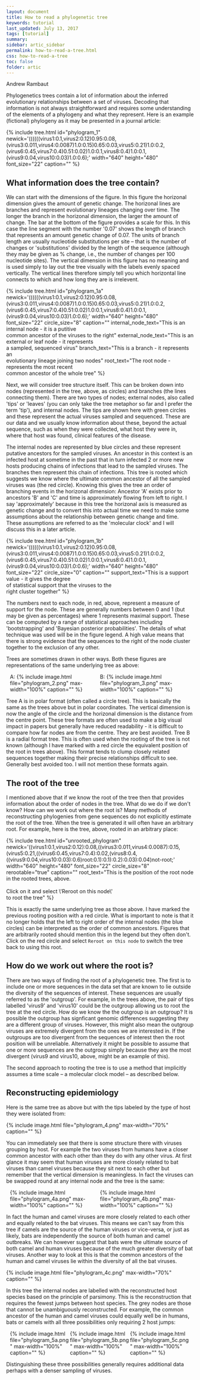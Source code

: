 ```yaml
---
layout: document
title: How to read a phylogenetic tree
keywords: tutorial
last_updated: July 13, 2017
tags: [tutorial]
summary:
sidebar: artic_sidebar
permalink: how-to-read-a-tree.html
css: how-to-read-a-tree
toc: false
folder: artic
---
```

<div id="tooltip" display="none" style="position: absolute; display: none;"></div>

Andrew Rambaut

Phylogenetics trees contain a lot of information about the inferred evolutionary relationships between a set of viruses. Decoding that information is not always straightforward and requires some understanding of the elements of a phylogeny and what they represent. Here is an example (fictional) phylogeny as it may be presented in a journal article:

{% include tree.html id="phylogram_1" newick='((((((virus1:0.1,virus2:0.12)0.95:0.08,(virus3:0.011,virus4:0.0087)1.0:0.15)0.65:0.03,virus5:0.21)1.0:0.2,(virus6:0.45,virus7:0.4)0.51:0.02)1.0:0.1,virus8:0.4)1.0:0.1,(virus9:0.04,virus10:0.03)1.0:0.6);' width="640" height="480" font_size="22" caption="" %}

## What information does the tree contain?

We can start with the dimensions of the figure. In this figure the horizonal dimension gives the amount of genetic change. The horizonal lines are branches and represent evolutionary lineages changing over time. The longer the branch in the horizonal dimension, the larger the amount of change. The bar at the bottom of the figure provides a scale for this. In this case the line segment with the number '0.07' shows the length of branch that represents an amount genetic change of 0.07. The units of branch length are usually nucleotide substitutions per site – that is the number of changes or 'substitutions' divided by the length of the sequence (although they may be given as % change, i.e., the number of changes per 100 nucleotide sites). The vertical dimension in this figure has no meaning and is used simply to lay out the tree visually with the labels evenly spaced vertically. The vertical lines therefore simply tell you which horizontal line connects to which and how long they are is irrelevent. 

{% include tree.html id="phylogram_1a" newick='((((((virus1:0.1,virus2:0.12)0.95:0.08,(virus3:0.011,virus4:0.0087)1.0:0.15)0.65:0.03,virus5:0.21)1.0:0.2,(virus6:0.45,virus7:0.4)0.51:0.02)1.0:0.1,virus8:0.4)1.0:0.1,(virus9:0.04,virus10:0.03)1.0:0.6);' 
width="640" height="480" font_size="22" circle_size="8" caption="" 
    internal_node_text="This is an internal node - it is a putitive<br>common ancestor of the viruses to the right"
    external_node_text="This is an external or leaf node - it represents<br>a sampled, sequenced virus"
    branch_text="This is a branch - it represents an<br>evolutionary lineage joining two nodes"
    root_text="The root node - represents the most recent<br>common ancestor of the whole tree"
%}
            

Next, we will consider tree structure itself. This can be broken down into nodes (represented in the tree, above, as circles) and branches (the lines connecting them). There are two types of nodes; external nodes, also called 'tips' or 'leaves' (you can only take the tree metaphor so far and I prefer the term 'tip'), and internal nodes. The tips are shown here with green circles and these represent the actual viruses sampled and sequenced. These are our data and we usually know information about these, beyond the actual sequence, such as when they were collected, what host they were in, where that host was found, clinical features of the disease.
 
 The internal nodes are represented by blue circles and these represent putative ancestors for the sampled viruses. An ancestor in this context is an infected host at sometime in the past that in turn infected 2 or more new hosts producing chains of infections that lead to the sampled viruses. The branches then represent this chain of infections. This tree is rooted which suggests we know where the ultimate common ancestor of all the sampled viruses was (the red circle). Knowing this gives the tree an order of branching events in the horizonal dimension: Ancestor 'A' exists prior to ancestors 'B' and 'C' and time is approximately flowing from left to right. I say 'approximately' because in this tree the horizonal axis is measured as genetic change and to convert this into actual time we need to make some assumptions about the relationship between genetic change and time. These assumptions are referred to as the 'molecular clock' and I will discuss this in a later article.

{% include tree.html id="phylogram_1b" 
    newick='((((((virus1:0.1,virus2:0.12)0.95:0.08,(virus3:0.011,virus4:0.0087)1.0:0.15)0.65:0.03,virus5:0.21)1.0:0.2,(virus6:0.45,virus7:0.4)0.51:0.02)1.0:0.1,virus8:0.4)1.0:0.1,(virus9:0.04,virus10:0.03)1.0:0.6);' 
    width="640" height="480" font_size="22" circle_size="0" caption="" 
    support_text="This is a support value - it gives the degree<br>of statistical support that the viruses to the<br>right cluster together"
%}

The numbers next to each node, in red, above, represent a measure of support for the node. These are generally numbers between 0 and 1 (but may be given as percentages) where 1 represents maximal support. These can be computed by a range of statistical approaches including 'bootstrapping' and 'Bayesian posterior probabilities'. The details of what technique was used will be in the figure legend. A high value means that there is strong evidence that the sequences to the right of the node cluster together to the exclusion of any other. 

Trees are sometimes drawn in other ways. Both these figures are representations of the same underlying tree as above:

<div style="display: flex; flex-wrap: wrap; justify-content: center;">
    <div style="width: 48%">
A: {% include image.html file="phylogram_2.png" max-width="100%" caption="" %}
    </div>
    <div style="width: 48%">
B: {% include image.html file="phylogram_3.png" max-width="100%" caption="" %}
    </div>
</div>

Tree A is in polar format (often called a circle tree). This is basically the same as the trees above but in polar coordinates. The vertical dimension is now the angle of the circle and the horizonal dimension is the distance from the centre point. These tree formats are often used to make a big visual impact in papers but generally have reduced readability - it is difficult to compare how far nodes are from the centre. They are best avoided. Tree B is a radial format tree. This is often used when the rooting of the tree is not known (although I have marked with a red circle the equivalent position of the root in trees above). This format tends to clump closely related sequences together making their precise relationships difficult to see. Generally best avoided too. I will not mention these formats again.

## The root of the tree

I mentioned above that if we know the root of the tree then that provides information about the order of nodes in the tree. What do we do if we don't know? How can we work out where the root is? Many methods of reconstructing phylogenies from gene sequences do not explicitly estimate the root of the tree. When the tree is generated it will often have an arbitrary root. For example, here is the tree, above, rooted in an arbitrary place:

{% include tree.html id="unrooted_phylogram" newick='((virus1:0.1,virus2:0.12):0.08,((virus3:0.011,virus4:0.0087):0.15,(virus5:0.21,((virus6:0.45,virus7:0.4):0.02,(virus8:0.4,((virus9:0.04,virus10:0.03):0.6)root:0.1):0.1):0.2):0.03):0.04)not-root;' width="640" height="480" font_size="22" circle_size="8" rerootable="true" caption="" 
    root_text="This is the position of the root node<br>in the rooted trees, above.<br><br>Click on it and select \\'Reroot on this node\\'<br>to root the tree"
%}

This is exactly the same underlying tree as those above. I have marked the previous rooting position with a red circle. What is important to note is that it no longer holds that the left to right order of the internal nodes (the blue circles) can be interpreted as the order of common ancestors. Figures that are arbitrarily rooted should mention this in the legend but they often don't. Click on the red circle and select `Reroot on this node` to switch the tree back to using this root.

## How do we work out where the root is?

There are two ways of finding the root of a phylogenetic tree. The first is to include one or more sequences in the data set that are known to lie outside the diversity of the sequences of interest. These sequences are usually referred to as the 'outgroup'. For example, in the trees above, the pair of tips labelled 'virus9' and 'virus10' could be the outgroup allowing us to root the tree at the red circle. How do we know the the outgroup is an outgroup? It is possible the outgroup has signficant genomic differences suggesting they are a different group of viruses. However, this might also mean the outgroup viruses are  extremely divergent from the ones we are interested in. If the outgroups are too divergent from the sequences of interest then the root position will be unreliable. Alternatively it might be possible to assume that one or more sequences are the outgroup simply because they are the most divergent (virus9 and virus10, above, might be an example of this).

The second approach to rooting the tree is to use a method that implicitly assumes a time scale – a molecular clock model – as described below. 

##  Reconstructing epidemiology

Here is the same tree as above but with the tips labeled by the type of host they were isolated from:

{% include image.html file="phylogram_4.png" max-width="70%" caption="" %}
<!--
{% include tree.html id="phylogram_4" newick='((((((\"camel virus\":0.1,\"camel virus\":0.12):0.08,(\"human virus\":0.011,\"human virus\":0.0087):0.15):0.03,\"bat virus\":0.21):0.2,(\"bat virus\":0.45,\"bat virus\":0.4):0.02):0.1,\"bat virus\":0.4):0.1,(\"whale virus\":0.04,\"whale virus\":0.03):0.6);' clustering='{ "camel virus": 1, "human virus": 2, "bat virus": 3, "whale virus": 4}'  caption="Figure 1." %}
-->

You can immediately see that there is some structure there with viruses grouping by host. For example the two viruses from humans have a closer common ancestor with each other than they do with any other virus. At first glance it may seem that human viruses are more closely related to bat viruses than camel viruses because they sit next to each other but remember that the vertical dimension is meaningless. In fact the viruses can be swapped round at any internal node and the tree is the same:

<div style="display: flex; flex-wrap: wrap; justify-content: center;">
    <div style="width: 48%">
{% include image.html file="phylogram_4a.png" max-width="100%" caption="" %}
    </div>
    <div style="width: 48%">
{% include image.html file="phylogram_4b.png" max-width="100%" caption="" %}
    </div>
</div>

In fact the human and camel viruses are more closely related to each other and equally related to the bat viruses. This means we can't say from this tree if camels are the source of the human viruses or vice-versa, or just as likely, bats are independently the source of both human and camel outbreaks. We can however suggest that bats were the ultimate source of both camel and human  viruses because of the much greater diversity of bat viruses. Another way to look at this is that the common ancestors of the human and camel viruses lie within the diversity of all the bat viruses.

{% include image.html file="phylogram_4c.png" max-width="70%" caption="" %}

In this tree the internal nodes are labelled with the reconstructed host species based on the principle of parsimony. This is the reconstruction that requires the fewest jumps between host species. The grey nodes are those that cannot be unambiguously reconstructed. For example, the common ancestor of the human and camel viruses could equally well be in humans, bats or camels with all three possibilities only requiring 2 host jumps:

<div style="display: flex; flex-wrap: wrap; justify-content: center;">
    <div style="width: 32%">
{% include image.html file="phylogram_5a.png" max-width="100%" caption="" %}
    </div>
    <div style="width: 32%">
{% include image.html file="phylogram_5b.png" max-width="100%" caption="" %}
    </div>
    <div style="width: 32%">
{% include image.html file="phylogram_5c.png" max-width="100%" caption="" %}
    </div>
</div>

Distinguishing these three possibilities generally requires additional data perhaps with a denser sampling of viruses. 

